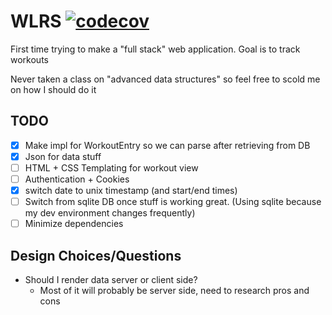 # WLRS [![codecov](https://codecov.io/gh/Zusier/wlrs/branch/main/graph/badge.svg?token=JQX7FH4WL5)](https://codecov.io/gh/Zusier/wlrs)

First time trying to make a "full stack" web application. Goal is to track workouts

Never taken a class on "advanced data structures" so feel free to scold me on how I should do it

## TODO

- [x] Make impl for WorkoutEntry so we can parse after retrieving from DB
- [x] Json for data stuff
- [ ] HTML + CSS Templating for workout view
- [ ] Authentication + Cookies
- [X] switch date to unix timestamp (and start/end times)
- [ ] Switch from sqlite DB once stuff is working great. (Using sqlite because my dev environment changes frequently)
- [ ] Minimize dependencies

## Design Choices/Questions
- Should I render data server or client side?
  - Most of it will probably be server side, need to research pros and cons